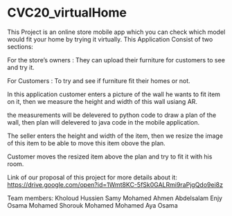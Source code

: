 # CVC20_virtualHome
This Project is an online store mobile app which you can check which model would fit your home by trying it virtually. 
This Application Consist of two sections:

For the store’s owners : They can upload their furniture for customers to see and try it.

For Customers : To try and see if furniture fit their homes or not.

In this application customer enters a picture of the wall he wants to fit item on it, then we measure the height and width of this wall usiang AR.

the measurements will be delevered to python code to draw a plan of the wall, then plan will delevered to java code in the mobile application.

The seller enters the height and width of the item, then we resize the image of this item to be able to move this item obove the plan.

Customer moves the resized item above the plan and try to fit it with his room.

Link of our proposal of this project for more details about it: https://drive.google.com/open?id=1Wmt8KC-5fSk0GALRmi9raPjgQdo9ei8z
 
Team members:
Kholoud Hussien Samy
Mohamed Ahmen Abdelsalam
Enjy Osama Mohamed
Shorouk Mohamed Mohamed
Aya Osama 
